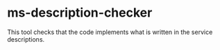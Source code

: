 # ms-description-checker
This tool checks that the code implements what is written in the service descriptions.
